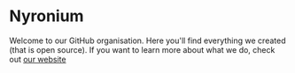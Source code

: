 # Nyronium
Welcome to our GitHub organisation. Here you'll find everything we created (that is open source). If you want to learn more about what we do, check out [our website](https://nyronium.github.io)
